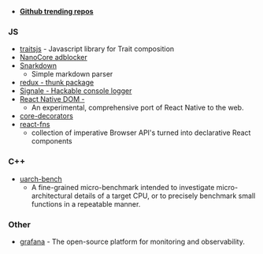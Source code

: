 - [**Github trending repos**](https://github.com/vitalets/github-trending-repos)

### JS
- [traitsjs](https://github.com/traitsjs/traits.js/#background-traits)	- Javascript library for Trait composition
- [NanoCore adblocker](https://github.com/NanoAdblocker/NanoCore)
- [Snarkdown](https://github.com/developit/snarkdown)
	- Simple markdown parser
- [redux - thunk package](https://github.com/gaearon/redux-thunk)
- [Signale - Hackable console logger](https://github.com/klauscfhq/signale/blob/master/signale.js)
- [React Native DOM - ](https://github.com/vincentriemer/react-native-dom)
	- An experimental, comprehensive port of React Native to the web.
- [core-decorators](https://github.com/jayphelps/core-decorators.git)
- [react-fns](https://github.com/jaredpalmer/react-fns) 
	- collection of imperative Browser API's turned into declarative React components

### C++
- [uarch-bench](https://github.com/travisdowns/uarch-bench)
	- A fine-grained micro-benchmark intended to investigate micro-architectural details of a target CPU, or to precisely benchmark small functions in a repeatable manner.
	
### Other
- [grafana](https://github.com/grafana/grafana) - The open-source platform for monitoring and observability.